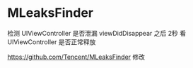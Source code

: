 # MLeaksFinder

检测 UIViewController 是否泄漏
viewDidDisappear 之后 2秒 看 UIViewController 是否正常释放

https://github.com/Tencent/MLeaksFinder 修改
